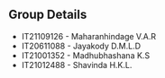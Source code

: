 ## Group Details

- IT21109126 - Maharanhindage V.A.R
- IT20611088 - Jayakody D.M.L.D
- IT21001352 - Madhubhashana K.S
- IT21012488 - Shavinda H.K.L.
